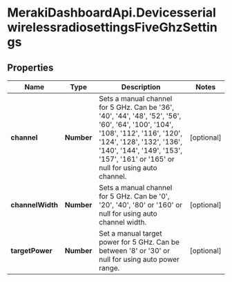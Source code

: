 # MerakiDashboardApi.DevicesserialwirelessradiosettingsFiveGhzSettings

## Properties
Name | Type | Description | Notes
------------ | ------------- | ------------- | -------------
**channel** | **Number** | Sets a manual channel for 5 GHz. Can be '36', '40', '44', '48', '52', '56', '60', '64', '100', '104', '108', '112', '116', '120', '124', '128', '132', '136', '140', '144', '149', '153', '157', '161' or '165' or null for using auto channel. | [optional] 
**channelWidth** | **Number** | Sets a manual channel for 5 GHz. Can be '0', '20', '40', '80' or '160' or null for using auto channel width. | [optional] 
**targetPower** | **Number** | Set a manual target power for 5 GHz. Can be between '8' or '30' or null for using auto power range. | [optional] 


